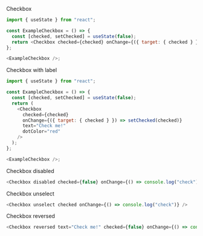 Checkbox

```js
import { useState } from "react";

const ExampleCheckbox = () => {
  const [checked, setChecked] = useState(false);
  return <Checkbox checked={checked} onChange={({ target: { checked } }) => setChecked(checked)} />;
};

<ExampleCheckbox />;
```

Checkbox with label

```js
import { useState } from "react";

const ExampleCheckbox = () => {
  const [checked, setChecked] = useState(false);
  return (
    <Checkbox
      checked={checked}
      onChange={({ target: { checked } }) => setChecked(checked)}
      text="Check me!"
      dotColor="red"
    />
  );
};

<ExampleCheckbox />;
```

Checkbox disabled

```js
<Checkbox disabled checked={false} onChange={() => console.log("check")} />
```

Checkbox unselect

```js
<Checkbox unselect checked onChange={() => console.log("check")} />
```

Checkbox reversed

```js
<Checkbox reversed text="Check me!" checked={false} onChange={() => console.log("check")} />
```
